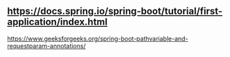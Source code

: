 https://docs.spring.io/spring-boot/tutorial/first-application/index.html
--------------------------------
https://www.geeksforgeeks.org/spring-boot-pathvariable-and-requestparam-annotations/

